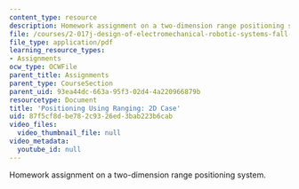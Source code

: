 ```yaml
---
content_type: resource
description: Homework assignment on a two-dimension range positioning system.
file: /courses/2-017j-design-of-electromechanical-robotic-systems-fall-2009/87f5cf8dbe782c9326ed3bab223b6cab_MIT2_017JF09_p33.pdf
file_type: application/pdf
learning_resource_types:
- Assignments
ocw_type: OCWFile
parent_title: Assignments
parent_type: CourseSection
parent_uid: 93ea44dc-663a-95f3-02d4-4a220966879b
resourcetype: Document
title: 'Positioning Using Ranging: 2D Case'
uid: 87f5cf8d-be78-2c93-26ed-3bab223b6cab
video_files:
  video_thumbnail_file: null
video_metadata:
  youtube_id: null
---
```

Homework assignment on a two-dimension range positioning system.

